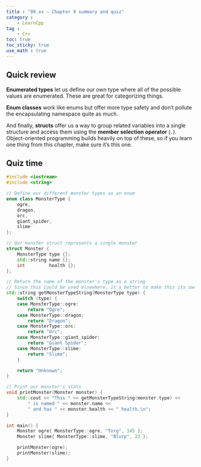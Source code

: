```yaml
---
title : "09.xx — Chapter 9 summary and quiz"
category :
    - LearnCpp
tag : 
    - C++
toc: true  
toc_sticky: true 
use_math : true
---
```



## Quick review

**Enumerated types** let us define our own type where all of the possible values are enumerated. These are great for categorizing things.

**Enum classes** work like enums but offer more type safety and don’t pollute the encapsulating namespace quite as much.

And finally, **structs** offer us a way to group related variables into a single structure and access them using the **member selection operator** (`.`). Object-oriented programming builds heavily on top of these, so if you learn one thing from this chapter, make sure it’s this one.


## Quiz time

```c++
#include <iostream>
#include <string>

// Define our different monster types as an enum
enum class MonsterType {
	ogre,
	dragon,
	orc,
	giant_spider,
	slime
};

// Our monster struct represents a single monster
struct Monster {
	MonsterType type {};
	std::string name {};
	int         health {};
};

// Return the name of the monster's type as a string
// Since this could be used elsewhere, it's better to make this its own function
std::string getMonsterTypeString(MonsterType type) {
	switch (type) {
	case MonsterType::ogre:
		return "Ogre";
	case MonsterType::dragon:
		return "Dragon";
	case MonsterType::orc:
		return "Orc";
	case MonsterType::giant_spider:
		return "Giant Spider";
	case MonsterType::slime:
		return "Slime";
	}

	return "Unknown";
}

// Print our monster's stats
void printMonster(Monster monster) {
	std::cout << "This " << getMonsterTypeString(monster.type) <<
		" is named " << monster.name <<
		" and has " << monster.health << " health.\n";
}

int main() {
	Monster ogre{ MonsterType::ogre, "Torg", 145 };
	Monster slime{ MonsterType::slime, "Blurp", 23 };

	printMonster(ogre);
	printMonster(slime);
}
```